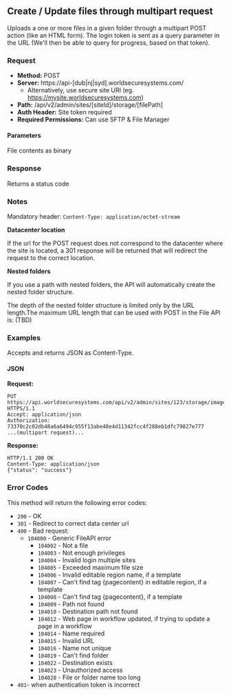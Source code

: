 ## Create / Update files through multipart request

Uploads a one or more files in a given folder through a multipart POST action (like an HTML form). The login token is sent as a query parameter in the URL (We'll then be able to query for progress, based on that token).

### Request

* **Method:** POST
* **Server:** https://api-[dub|nj|syd].worldsecuresystems.com/
  * Alternatively, use secure site URI (eg. https://mysite.worldsecuresystems.com)
* **Path:** /api/v2/admin/sites/[siteId]/storage/[filePath]
* **Auth Header:** Site token required
* **Required Permissions:** Can use SFTP & File Manager

#### Parameters ####

File contents as binary

### Response

Returns a status code

### Notes

Mandatory header: `Content-Type: application/octet-stream`

**Datacenter location**

If the url for the POST request does not correspond to the datacenter where the site is located, a 301 response will be returned that will redirect the request to the correct location.

**Nested folders**

If you use a path with nested folders, the API will automatically create the nested folder structure.

The depth of the nested folder structure is limited only by the URL length.The maximum URL length that can be used with POST in the File API is: (TBD)


### Examples

Accepts and returns JSON as Content-Type.

#### JSON

**Request:**
~~~
PUT https://api.worldsecuresystems.com/api/v2/admin/sites/123/storage/images HTTPS/1.1
Accept: application/json
Authorization: 73370c2c02db48a6a6494c955f13abe48e4d11342fcc4f288eb1dfc79827e777
...(multipart request)...
~~~

**Response:**
~~~
HTTP/1.1 200 OK
Content-Type: application/json
{"status": "success"}
~~~

### Error Codes

This method will return the following error codes:

* `200` - OK
* `301` - Redirect to correct data center url
* `400` - Bad request:
  * `104000` - Generic FileAPI error
	* `104002` - Not a file
	* `104003` - Not enough privileges 
	* `104004` - Invalid login multiple sites 
	* `104005` - Exceeded maximum file size 
	* `104006` - Invalid editable region name, if a template 
	* `104007` - Can't find tag {pagecontent} in editable region, if a template 
	* `104008` - Can't find tag {pagecontent}, if a template 
	* `104009` - Path not found
	* `104010` - Destination path not found 
	* `104012` - Web page in workflow updated, if trying to update a page in a workflow 
	* `104014` - Name required
	* `104015` - Invalid URL 
	* `104016` - Name not unique 
	* `104019` - Can't find folder 
	* `104022` - Destination exists 
	* `104023` - Unauthorized access 
	* `104028` - File or folder name too long 
* `401`- when authentication token is incorrect
